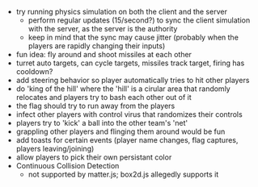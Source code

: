 - try running physics simulation on both the client and the server
  - perform regular updates (15/second?) to sync the client simulation with the server, as the server is the authority
  - keep in mind that the sync may cause jitter (probably when the players are rapidly changing their inputs)
- fun idea: fly around and shoot missiles at each other
- turret auto targets, can cycle targets, missiles track target, firing has cooldown?
- add steering behavior so player automatically tries to hit other players
- do 'king of the hill' where the 'hill' is a cirular area that randomly relocates and players try to bash each other out of it
- the flag should try to run away from the players
- infect other players with control virus that randomizes their controls
- players try to 'kick' a ball into the other team's 'net'
- grappling other players and flinging them around would be fun
- add toasts for certain events (player name changes, flag captures, players leaving/joining)
- allow players to pick their own persistant color
- Continuous Collision Detection
  - not supported by matter.js; box2d.js allegedly supports it
